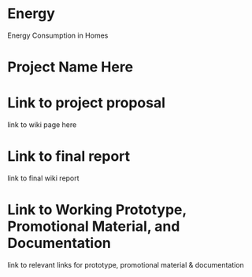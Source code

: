 # Energy
Energy Consumption in Homes
# Project Name Here

# Link to project proposal
link to wiki page here

# Link to final report
link to final wiki report 

# Link to Working Prototype, Promotional Material, and Documentation
link to relevant links for prototype, promotional material & documentation
